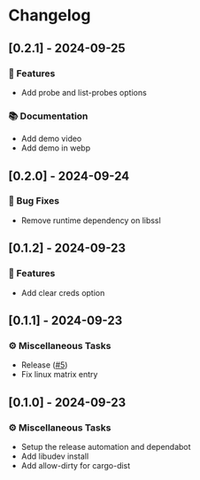# Changelog

## [0.2.1] - 2024-09-25

### 🚀 Features

- Add probe and list-probes options

### 📚 Documentation

- Add demo video
- Add demo in webp


## [0.2.0] - 2024-09-24

### 🐛 Bug Fixes

- Remove runtime dependency on libssl

## [0.1.2] - 2024-09-23

### 🚀 Features

- Add clear creds option

<!-- generated by git-cliff -->

## [0.1.1] - 2024-09-23

### ⚙️ Miscellaneous Tasks

- Release ([#5](https://github.com/manakjiri/quick-flash/pull/5))
- Fix linux matrix entry

<!-- generated by git-cliff -->

## [0.1.0] - 2024-09-23

### ⚙️ Miscellaneous Tasks

- Setup the release automation and dependabot
- Add libudev install
- Add allow-dirty for cargo-dist

<!-- generated by git-cliff -->
